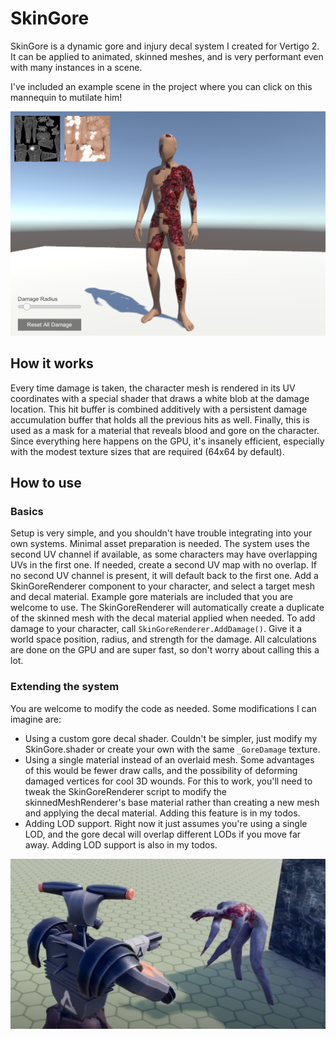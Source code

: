 # SkinGore
 SkinGore is a dynamic gore and injury decal system I created for Vertigo 2. It can be applied to animated, skinned meshes, and is very performant even with many instances in a scene.
 
I've included an example scene in the project where you can click on this mannequin to mutilate him!

![Example of gore on mannequin](/images/gore_0.png)

## How it works
Every time damage is taken, the character mesh is rendered in its UV coordinates with a special shader that draws a white blob at the damage location. This hit buffer is combined additively with a persistent damage accumulation buffer that holds all the previous hits as well. Finally, this is used as a mask for a material that reveals blood and gore on the character. Since everything here happens on the GPU, it's insanely efficient, especially with the modest texture sizes that are required (64x64 by default).

## How to use
### Basics
Setup is very simple, and you shouldn't have trouble integrating into your own systems.
Minimal asset preparation is needed. The system uses the second UV channel if available, as some characters may have overlapping UVs in the first one. If needed, create a second UV map with no overlap. If no second UV channel is present, it will default back to the first one.
Add a SkinGoreRenderer component to your character, and select a target mesh and decal material. Example gore materials are included that you are welcome to use. The SkinGoreRenderer will automatically create a duplicate of the skinned mesh with the decal material applied when needed.
To add damage to your character, call `SkinGoreRenderer.AddDamage()`. Give it a world space position, radius, and strength for the damage. All calculations are done on the GPU and are super fast, so don't worry about calling this a lot.

### Extending the system
You are welcome to modify the code as needed. Some modifications I can imagine are:
* Using a custom gore decal shader. Couldn't be simpler, just modify my SkinGore.shader or create your own with the same `_GoreDamage` texture.
* Using a single material instead of an overlaid mesh. Some advantages of this would be fewer draw calls, and the possibility of deforming damaged vertices for cool 3D wounds. For this to work, you'll need to tweak the SkinGoreRenderer script to modify the skinnedMeshRenderer's base material rather than creating a new mesh and applying the decal material. Adding this feature is in my todos.
* Adding LOD support. Right now it just assumes you're using a single LOD, and the gore decal will overlap different LODs if you move far away. Adding LOD support is also in my todos.

![Example of gore in Vertigo 2](/images/gore_1.png)

